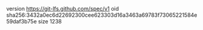 version https://git-lfs.github.com/spec/v1
oid sha256:3432a0ec6d22692300cee623303d16a3463a69783f73065221584e59daf3b75e
size 1238

